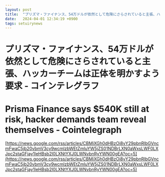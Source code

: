 ```yaml
---
layout: post
title:  "プリズマ・ファイナンス、54万ドルが依然として危険にさらされていると主張、ハッカーチームは正体を明かすよう要求 - コインテレグラフ"
date:   2024-04-01 12:34:19 +0900
tags: setuirynews 
---
```


# プリズマ・ファイナンス、54万ドルが依然として危険にさらされていると主張、ハッカーチームは正体を明かすよう要求 - コインテレグラフ



# Prisma Finance says $540K still at risk, hacker demands team reveal themselves - Cointelegraph

[https://news.google.com/rss/articles/CBMiXGh0dHBzOi8vY29pbnRlbGVncmFwaC5jb20vbmV3cy9wcmlzbWEtZmluYW5jZS01NDBrLXN0aWxsLWF0LXJpc2staGFjay1leHBsb2l0LXNtYXJ0LWNvbnRyYWN00gEA?oc=5](https://news.google.com/rss/articles/CBMiXGh0dHBzOi8vY29pbnRlbGVncmFwaC5jb20vbmV3cy9wcmlzbWEtZmluYW5jZS01NDBrLXN0aWxsLWF0LXJpc2staGFjay1leHBsb2l0LXNtYXJ0LWNvbnRyYWN00gEA?oc=5)

